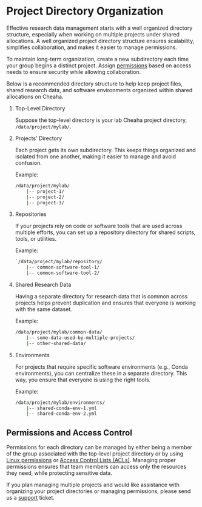 # Project Directory Organization

Effective research data management starts with a well organized directory structure, especially when working on multiple projects under shared allocations. A well organized project directory structure ensures scalability, simplifies collaboration, and makes it easier to manage permissions.

To maintain long-term organization, create a new subdirectory each time your group begins a distinct project. Assign [permissions](#permissions-and-access-control) based on access needs to ensure security while allowing collaboration.

Below is a recommended directory structure to help keep project files, shared research data, and software environments organized within shared allocations on Cheaha.

1. Top-Level Directory

    Suppose the top-level directory is your lab Cheaha project directory, `/data/project/mylab/`.

1. Projects' Directory

    Each project gets its own subdirectory. This keeps things organized and isolated from one another, making it easier to manage and avoid confusion.

    Example:

    ```bash
    /data/project/mylab/
        |-- project-1/
        |-- project-2/
        |-- project-3/
    ```

1. Repositories

    If your projects rely on code or software tools that are used across multiple efforts, you can set up a repository directory for shared scripts, tools, or utilities.

    Example:

    ```bash
    `/data/project/mylab/repository/
        |-- common-software-tool-1/
        |-- common-software-tool-2/
    ```

1. Shared Research Data

    Having a separate directory for  research data that is common across projects helps prevent duplication and ensures that everyone is working with the same dataset.

    Example:

    ```bash
    /data/project/mylab/common-data/
        |-- some-data-used-by-multiple-projects/
        |-- other-shared-data/
    ```

1. Environments

    For projects that require specific software environments (e.g., Conda environments), you can centralize these in a separate directory. This way, you ensure that everyone is using the right tools.

    Example:

    ```bash
    /data/project/mylab/environments/
        |-- shared-conda-env-1.yml
        |-- shared-conda-env-2.yml
    ```

## Permissions and Access Control

Permissions for each directory can be managed by either being a member of the group associated with the top-level project directory or by using [Linux permissions](../data_management/cheaha_gpfs_storage.md#project-directory-permissions) or [Access Control Lists (ACLs)](../workflow_solutions/shell.md#manage-researcher-access-to-files-and-directories-getfacl-setfacl). Managing proper permissions ensures that team members can access only the resources they need, while protecting sensitive data.

If you plan managing multiple projects and would like assistance with organizing your project directories or managing permissions, please send us a [support](../help/support.md/#how-do-i-create-a-support-ticket) ticket.
